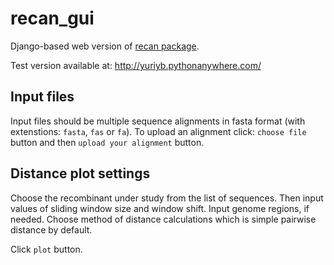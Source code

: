# recan_gui

Django-based web version of [recan package](https://github.com/babinyurii/recan).

Test version available at:  http://yuriyb.pythonanywhere.com/

## Input files
Input files should be multiple sequence alignments in fasta format (with extenstions: `fasta`, `fas` or `fa`).
To upload an alignment click: `choose file` button and then `upload your alignment` button. 

## Distance plot settings
Choose the recombinant under study from the list of sequences. Then input values of sliding window size and window shift. Input genome regions, if needed. Choose method of distance calculations which is simple pairwise distance by default. 

Click `plot` button.





